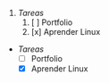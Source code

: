 <!-- Autor: Daniel Benjamin Perez Morales -->
<!-- GitHub: https://github.com/DanielPerezMoralesDev13 -->
<!-- Correo electrónico: danielperezdev@proton.me  -->
1. _Tareas_
   1. [ ] Portfolio
   2. [x] Aprender Linux

- _Tareas_
  - [ ] Portfolio
  - [x] Aprender Linux
